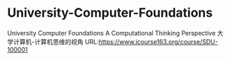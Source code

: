 # University-Computer-Foundations
University Computer Foundations A Computational Thinking Perspective
大学计算机-计算机思维的视角
URL:https://www.icourse163.org/course/SDU-100001
